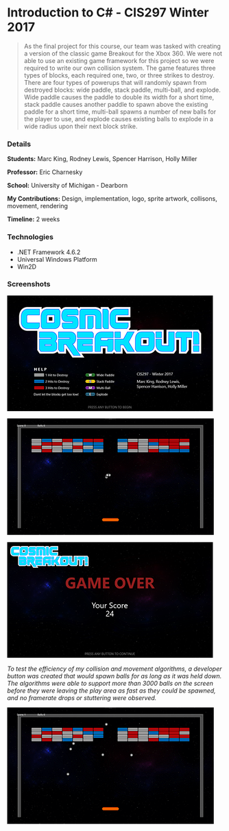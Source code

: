 Introduction to C# - CIS297 Winter 2017
======
>As the final project for this course, our team was tasked with creating a version of the classic
>game Breakout for the Xbox 360. We were not able to use an existing game framework for this project
>so we were required to write our own collision system. The game features three types of blocks,
>each required one, two, or three strikes to destroy. There are four types of powerups that will
>randomly spawn from destroyed blocks: wide paddle, stack paddle, multi-ball, and explode. Wide
>paddle causes the paddle to double its width for a short time, stack paddle causes another paddle
>to spawn above the existing paddle for a short time, multi-ball spawns a number of new balls for
>the player to use, and explode causes existing balls to explode in a wide radius upon their next
>block strike.

### Details

__Students:__ Marc King, Rodney Lewis, Spencer Harrison, Holly Miller

__Professor:__ Eric Charnesky

__School:__ University of Michigan - Dearborn

__My Contributions:__ Design, implementation, logo, sprite artwork, collisons, movement, rendering

__Timeline:__ 2 weeks

### Technologies

* .NET Framework 4.6.2
* Universal Windows Platform
* Win2D

### Screenshots

[![MainMenu](Screenshots/MainMenu.png?raw=true "MainMenu")](Screenshots/MainMenu.png?raw=true)

[![Gameplay](Screenshots/Gameplay.gif?raw=true "Gameplay")](Screenshots/Gameplay.gif?raw=true)

[![GameOver](Screenshots/GameOver.png?raw=true "GameOver")](Screenshots/GameOver.png?raw=true)

*To test the efficiency of my collision and movement algorithms, a developer button was created that would
spawn balls for as long as it was held down. The algorithms were able to support more than 3000 balls
on the screen before they were leaving the play area as fast as they could be spawned, and no framerate
drops or stuttering were observed.*

[![StressTest](Screenshots/StressTest.gif?raw=true "StressTest")](Screenshots/StressTest.gif?raw=true)

